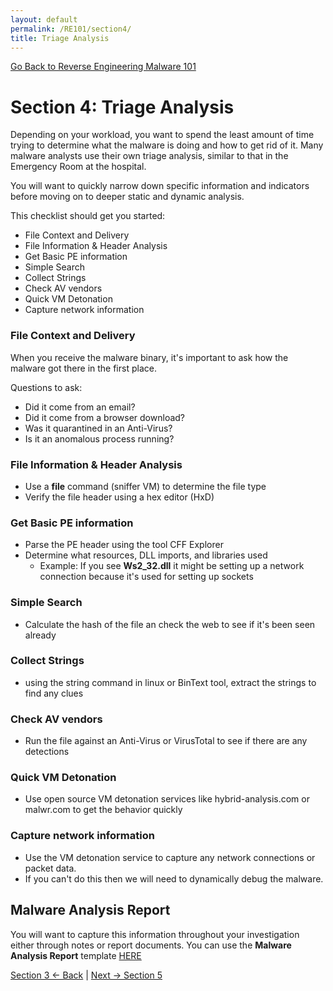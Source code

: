 ```yaml
---
layout: default
permalink: /RE101/section4/
title: Triage Analysis
---
```

[Go Back to Reverse Engineering Malware 101](https://securedorg.github.io/RE101/)

# Section 4: Triage Analysis #

Depending on your workload, you want to spend the least amount of time trying to determine what the malware is doing and how to get rid of it. Many malware analysts use their own triage analysis, similar to that in the Emergency Room at the hospital.

You will want to quickly narrow down specific information and indicators before moving on to deeper static and dynamic analysis.

This checklist should get you started:

- File Context and Delivery
- File Information & Header Analysis
- Get Basic PE information
- Simple Search
- Collect Strings
- Check AV vendors
- Quick VM Detonation
- Capture network information

### File Context and Delivery

When you receive the malware binary, it's important to ask how the malware got there in the first place.

Questions to ask:
* Did it come from an email?
* Did it come from a browser download?
* Was it quarantined in an Anti-Virus?
* Is it an anomalous process running?

### File Information & Header Analysis

* Use a **file** command (sniffer VM) to determine the file type
* Verify the file header using a hex editor (HxD)

### Get Basic PE information

* Parse the PE header using the tool CFF Explorer
* Determine what resources, DLL imports, and libraries used
  * Example: If you see **Ws2_32.dll** it might be setting up a network connection because it's used for setting up sockets

### Simple Search

* Calculate the hash of the file an check the web to see if it's been seen already

### Collect Strings

* using the string command in linux or BinText tool, extract the strings to find any clues

### Check AV vendors

* Run the file against an Anti-Virus or VirusTotal to see if there are any detections

### Quick VM Detonation

* Use open source VM detonation services like hybrid-analysis.com or malwr.com to get the behavior quickly

### Capture network information

* Use the VM detonation service to capture any network connections or packet data.
* If you can't do this then we will need to dynamically debug the malware.

## Malware Analysis Report

You will want to capture this information throughout your investigation either through notes or report documents.
You can use the **Malware Analysis Report** template [HERE](https://securedorg.github.io/ReportForm.html)


[Section 3 <- Back](https://securedorg.github.io/RE101/section3) | [Next -> Section 5](https://securedorg.github.io/RE101/section5)

